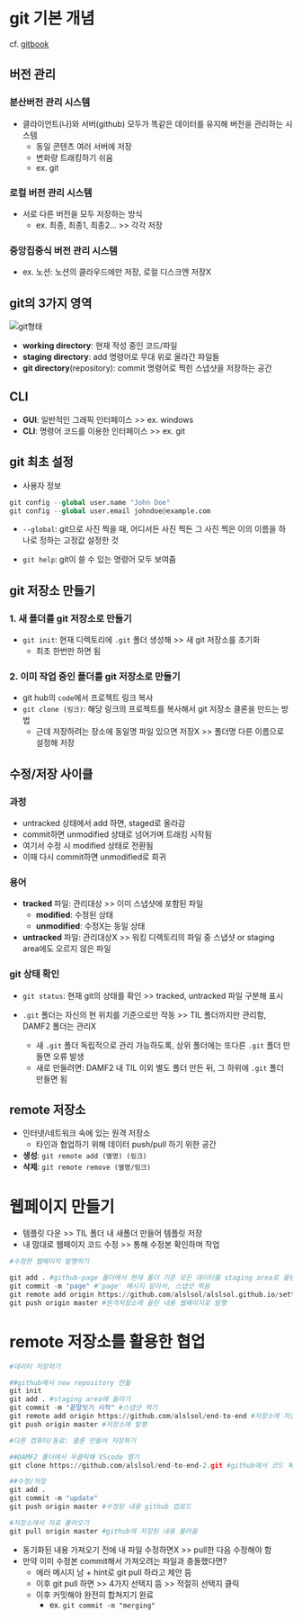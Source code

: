 # git 기본 개념
cf. [gitbook](https://git-scm.com/book/ko/v2)

## 버전 관리

### 분산버전 관리 시스템
- 클라이언트(나)와 서버(github) 모두가 똑같은 데이터를 유지해 버전을 관리하는 시스템
    - 동일 콘텐츠 여러 서버에 저장
    - 변화량 트래킹하기 쉬움
    - ex. git
### 로컬 버전 관리 시스템
- 서로 다른 버전을 모두 저장하는 방식
    - ex. 최종, 최종1, 최종2... >> 각각 저장

### 중앙집중식 버전 관리 시스템
- ex. 노션: 노션의 클라우드에만 저장, 로컬 디스크엔 저장X

## git의 3가지 영역

![git형태](https://git-scm.com/book/ko/v2/images/areas.png)

 - **working directory**: 현재 작성 중인 코드/파일
- **staging directory**: add 명령어로 무대 위로 올라간 파일들
- **git directory**(repository): commit 명령어로 찍힌 스냅샷을 저장하는 공간

## CLI
- **GUI**: 일반적인 그래픽 인터페이스 >> ex. windows
- **CLI**: 명령어 코드를 이용한 인터페이스 >> ex. git

## git 최초 설정

- 사용자 정보

```python
git config --global user.name "John Doe"
git config --global user.email johndoe@example.com
```
- `--global`: git으로 사진 찍을 때, 어디서든 사진 찍든 그 사진 찍은 이의 이름을 하나로 정하는 고정값 설정한 것

- `git help`: git이 쓸 수 있는 명령어 모두 보여줌

## git 저장소 만들기
### 1. 새 폴더를 git 저장소로 만들기
- `git init`: 현재 디렉토리에 `.git` 폴더 생성해 >> 새 git 저장소를 초기화
    - 최초 한번만 하면 됨

### 2. 이미 작업 중인 폴더를 git 저장소로 만들기
- git hub의 `code`에서 프로젝트 링크 복사
- `git clone (링크)`: 해당 링크의 프로젝트를 복사해서 git 저장소 클론을 만드는 방법
    - 근데 저장하려는 장소에 동일명 파일 있으면 저장X >> 폴더명 다른 이름으로 설정해 저장

## 수정/저장 사이클
### 과정
- untracked 상태에서 add 하면, staged로 올라감
- commit하면 unmodified 상태로 넘어가며 트래킹 시작됨
- 여기서 수정 시 modified 상태로 전환됨
- 이때 다시 commit하면 unmodified로 회귀
### 용어
- **tracked** 파일: 관리대상 >> 이미 스냅샷에 포함된 파일
    - **modified**: 수정된 상태
    - **unmodified**: 수정X는 동일 상태
- **untracked** 파일: 관리대상X >> 워킹 디렉토리의 파일 중 스냅샷 or staging area에도 오르지 않은 파일

### git 상태 확인
- `git status`: 현재 git의 상태를 확인 >> tracked, untracked 파일 구분해 표시

- `.git` 폴더는 자신의 현 위치를 기준으로만 작동 >> TIL 폴더까지만 관리함, DAMF2 폴더는 관리X
    - 새 `.git` 폴더 독립적으로 관리 가능하도록, 상위 폴더에는 또다른 `.git` 폴더 만들면 오류 발생
    - 새로 만들려면: DAMF2 내 TIL 이외 별도 폴더 만든 뒤, 그 하위에 `.git` 폴더 만들면 됨

## remote 저장소
- 인터넷/네트워크 속에 있는 원격 저장소 
    - 타인과 협업하기 위해 데이터 push/pull 하기 위한 공간
- **생성**: `git remote add (별명) (링크)`
- **삭제**: `git remote remove (별명/링크)`

# 웹페이지 만들기
- 템플릿 다운 >> TIL 폴더 내 새폴더 만들어 템플릿 저장
- 내 맘대로 웹페이지 코드 수정 >> <open in browser> 통해 수정본 확인하며 작업

```python
#수정한 웹페이지 발행하기

git add . #github-page 폴더에서 현재 폴더 기준 모든 데이터를 staging area로 올림
git commit -m "page" #'page' 메시지 달아서, 스냅샷 찍음
git remote add origin https://github.com/alslsol/alslsol.github.io/settings #원격저장소에 저장
git push origin master #원격저장소에 올린 내용 웹페이지로 발행
```

# remote 저장소를 활용한 협업
```python
#데이터 저장하기

##github에서 new repository 만듦
git init
git add . #staging area에 올리기
git commit -m "끝말잇기 시작" #스냅샷 찍기
git remote add origin https://github.com/alslsol/end-to-end #저장소에 저장
git push origin master #저장소에 발행
```

```python
#다른 컴퓨터/동료: 클론 만들어 저장하기

##DAMF2 폴더에서 우클릭해 VScode 열기
git clone https://github.com/alslsol/end-to-end-2.git #github에서 코드 복사 >> end-to-end-2라는 다른 이름으로 저장
```

```python
##수정/저장
git add .
git commit -m "update"
git push origin master #수정된 내용 github 업로드
```

```python
#저장소에서 자료 불러오기
git pull origin master #github에 저장된 내용 불러옴
```

- 동기화된 내용 가져오기 전에 내 파일 수정하면X >> pull한 다음 수정해야 함
- 만약 이미 수정본 commit해서 가져오려는 파일과 충돌했다면?
    - 에러 메시지 남 + hint로 git pull 하라고 제안 뜸
    - 이후 git pull 하면 >> 4가지 선택지 뜸 >> 적절히 선택지 클릭
    - 이후 커밋해야 완전히 합쳐지기 완료
        - ex. `git commit -m "merging"`